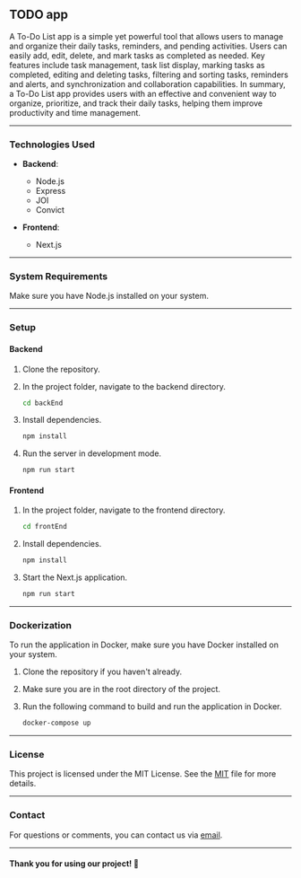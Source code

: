 ## TODO app

A To-Do List app is a simple yet powerful tool that allows users to manage and organize their daily tasks, reminders, and pending activities. Users can easily add, edit, delete, and mark tasks as completed as needed. Key features include task management, task list display, marking tasks as completed, editing and deleting tasks, filtering and sorting tasks, reminders and alerts, and synchronization and collaboration capabilities. In summary, a To-Do List app provides users with an effective and convenient way to organize, prioritize, and track their daily tasks, helping them improve productivity and time management.

---

### Technologies Used

- **Backend**:
  - Node.js
  - Express
  - JOI
  - Convict

- **Frontend**:
  - Next.js

---

### System Requirements

Make sure you have Node.js installed on your system.

---

### Setup

#### Backend

1. Clone the repository.

2. In the project folder, navigate to the backend directory.

    ```bash
    cd backEnd
    ```

3. Install dependencies.

    ```bash
    npm install
    ```

4. Run the server in development mode.

    ```bash
    npm run start
    ```

#### Frontend

1. In the project folder, navigate to the frontend directory.

    ```bash
    cd frontEnd
    ```

2. Install dependencies.

    ```bash
    npm install
    ```

3. Start the Next.js application.

    ```bash
    npm run start
    ```

---

### Dockerization

To run the application in Docker, make sure you have Docker installed on your system.

1. Clone the repository if you haven't already.

2. Make sure you are in the root directory of the project.

3. Run the following command to build and run the application in Docker.

    ```bash
    docker-compose up
    ```

---

### License

This project is licensed under the MIT License. See the [MIT](LICENSE) file for more details.

---

### Contact

For questions or comments, you can contact us via [email](zapataw59@gmail.com).

---

#### Thank you for using our project! 🚀

